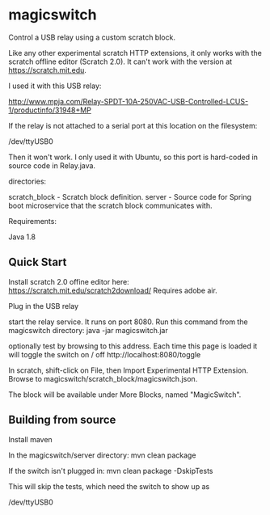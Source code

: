 # magicswitch

Control a USB relay using a custom scratch block.

Like any other experimental scratch HTTP extensions, it only works with the scratch offline editor (Scratch 2.0). It can't work with the version at https://scratch.mit.edu.

I used it with this USB relay:

http://www.mpja.com/Relay-SPDT-10A-250VAC-USB-Controlled-LCUS-1/productinfo/31948+MP

If the relay is not attached to a serial port at this location on the filesystem:

/dev/ttyUSB0

Then it won't work. I only used it with Ubuntu, so this port is hard-coded in source code in Relay.java.


directories:

scratch_block - Scratch block definition.
server - Source code for Spring boot microservice that the scratch block communicates with.

Requirements:

Java 1.8

## Quick Start

Install scratch 2.0 offine editor here: https://scratch.mit.edu/scratch2download/
Requires adobe air.

Plug in the USB relay
   
start the relay service. It runs on port 8080. Run this command from the magicswitch directory:
java -jar magicswitch.jar

optionally test by browsing to this address. Each time this page is loaded it will toggle the switch on / off
http://localhost:8080/toggle

In scratch, shift-click on File, then Import Experimental HTTP Extension. Browse to magicswitch/scratch_block/magicswitch.json.

The block will be available under More Blocks, named "MagicSwitch".

## Building from source

Install maven

In the magicswitch/server directory:
mvn clean package

If the switch isn't plugged in:
mvn clean package -DskipTests

This will skip the tests, which need the switch to show up as

/dev/ttyUSB0
